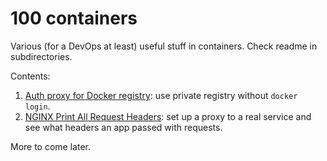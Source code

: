 # 100 containers

Various (for a DevOps at least) useful stuff in containers. Check readme in subdirectories.

Contents:

1. [Auth proxy for Docker registry](nginx-docker-registry-auth-proxy): use private registry without `docker login`. 
1. [NGINX Print All Request Headers](nginx-print-request-headers): set up a proxy to a real service and see what headers an app passed with requests.

More to come later.
